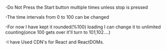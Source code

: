 -Do Not Press the Start button multiple times unless stop is pressed

-The time intervals from 0 to 100 can be changed 

-For now I have kept it rounded(%100) loading I can change it to unlimited counting(once 100 gets over it'll turn to 101,102....)

-I have Used CDN's for React and ReactDOMs.
